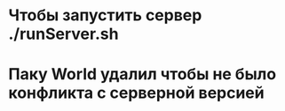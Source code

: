 # Чтобы запустить сервер ./runServer.sh
# Паку World удалил чтобы не было конфликта с серверной версией
